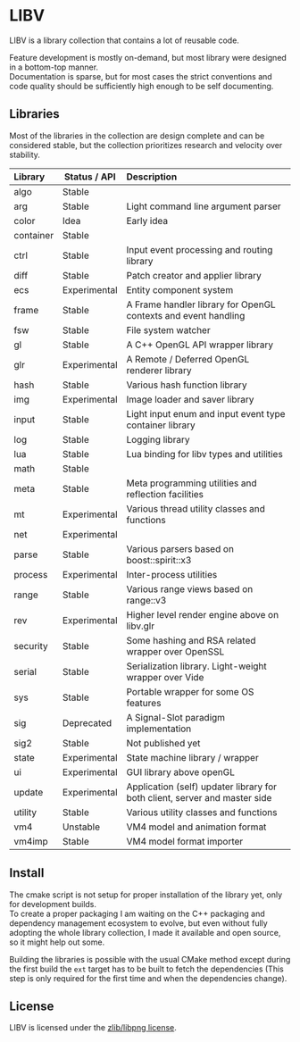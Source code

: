 # LIBV

LIBV is a library collection that contains a lot of reusable code.  

Feature development is mostly on-demand, but most library were designed in a bottom-top manner.  
Documentation is sparse, but for most cases the strict conventions and code quality should be sufficiently high enough to be self documenting.  

## Libraries

Most of the libraries in the collection are design complete and can be considered stable, but the collection
prioritizes research and velocity over stability.  

| Library   | Status / API | Description                                                                |
|:----------|--------------|:---------------------------------------------------------------------------|
| algo      | Stable       |                                                                            |
| arg       | Stable       | Light command line argument parser                                         |
| color     | Idea         | Early idea                                                                 |
| container | Stable       |                                                                            |
| ctrl      | Stable       | Input event processing and routing library                                 |
| diff      | Stable       | Patch creator and applier library                                          |
| ecs       | Experimental | Entity component system                                                    |
| frame     | Stable       | A Frame handler library for OpenGL contexts and event handling             |
| fsw       | Stable       | File system watcher                                                        |
| gl        | Stable       | A C++ OpenGL API wrapper library                                           |
| glr       | Experimental | A Remote / Deferred OpenGL renderer library                                |
| hash      | Stable       | Various hash function library                                              |
| img       | Experimental | Image loader and saver library                                             |
| input     | Stable       | Light input enum and input event type container library                    |
| log       | Stable       | Logging library                                                            |
| lua       | Stable       | Lua binding for libv types and utilities                                   |
| math      | Stable       |                                                                            |
| meta      | Stable       | Meta programming utilities and reflection facilities                       |
| mt        | Experimental | Various thread utility classes and functions                               |
| net       | Experimental |                                                                            |
| parse     | Stable       | Various parsers based on boost::spirit::x3                                 |
| process   | Experimental | Inter-process utilities                                                    |
| range     | Stable       | Various range views based on range::v3                                     |
| rev       | Experimental | Higher level render engine above on libv.glr                               |
| security  | Stable       | Some hashing and RSA related wrapper over OpenSSL                          |
| serial    | Stable       | Serialization library. Light-weight wrapper over Vide                      |
| sys       | Stable       | Portable wrapper for some OS features                                      |
| sig       | Deprecated   | A Signal-Slot paradigm implementation                                      |
| sig2      | Stable       | Not published yet                                                          |
| state     | Experimental | State machine library / wrapper                                            |
| ui        | Experimental | GUI library above openGL                                                   |
| update    | Experimental | Application (self) updater library for both client, server and master side |
| utility   | Stable       | Various utility classes and functions                                      |
| vm4       | Unstable     | VM4 model and animation format                                             |
| vm4imp    | Stable       | VM4 model format importer                                                  |

## Install

The cmake script is not setup for proper installation of the library yet, only for development builds.  
To create a proper packaging I am waiting on the C++ packaging and dependency management ecosystem to evolve,
but even without fully adopting the whole library collection, I made it available and open source, so it might help out some.

Building the libraries is possible with the usual CMake method except 
during the first build the `ext` target has to be built to fetch the dependencies 
(This step is only required for the first time and when the dependencies change).

## License

LIBV is licensed under the [zlib/libpng license](https://opensource.org/licenses/zlib-license.php).
